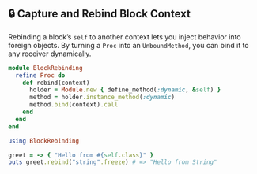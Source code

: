 ## 🔒 Capture and Rebind Block Context
Rebinding a block’s `self` to another context lets you inject behavior into foreign objects. By turning a `Proc` into an `UnboundMethod`, you can bind it to any receiver dynamically.

```ruby
module BlockRebinding
  refine Proc do
    def rebind(context)
      holder = Module.new { define_method(:dynamic, &self) }
      method = holder.instance_method(:dynamic)
      method.bind(context).call
    end
  end
end

using BlockRebinding

greet = -> { "Hello from #{self.class}" }
puts greet.rebind("string".freeze) # => "Hello from String"
```